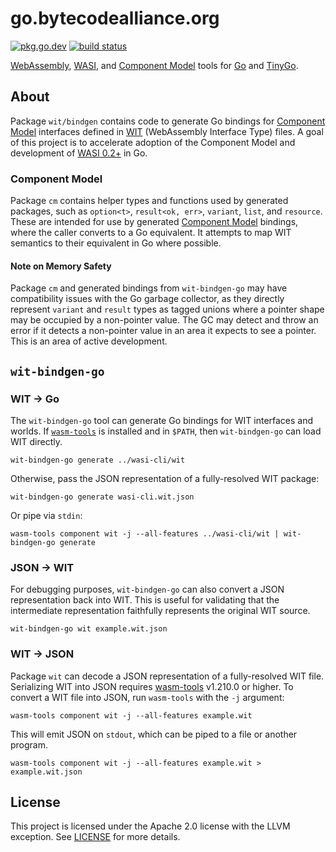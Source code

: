 # go.bytecodealliance.org

[![pkg.go.dev](https://img.shields.io/badge/docs-pkg.go.dev-blue.svg)](https://pkg.go.dev/go.bytecodealliance.org) [![build status](https://img.shields.io/github/actions/workflow/status/bytecodealliance/go-modules/test.yaml?branch=main)](https://github.com/bytecodealliance/go-modules/actions)

[WebAssembly](https://webassembly.org), [WASI](https://wasi.dev), and [Component Model](https://component-model.bytecodealliance.org/) tools for [Go](https://go.dev) and [TinyGo](https://tinygo.org).

## About

Package `wit/bindgen` contains code to generate Go bindings for [Component Model](https://component-model.bytecodealliance.org/) interfaces defined in [WIT](https://component-model.bytecodealliance.org/design/wit.html) (WebAssembly Interface Type) files. A goal of this project is to accelerate adoption of the Component Model and development of [WASI 0.2+](https://bytecodealliance.org/articles/WASI-0.2) in Go.

### Component Model

Package `cm` contains helper types and functions used by generated packages, such as `option<t>`, `result<ok, err>`, `variant`, `list`, and `resource`. These are intended for use by generated [Component Model](https://github.com/WebAssembly/component-model/blob/main/design/mvp/Explainer.md#type-definitions) bindings, where the caller converts to a Go equivalent. It attempts to map WIT semantics to their equivalent in Go where possible.

#### Note on Memory Safety

Package `cm` and generated bindings from `wit-bindgen-go` may have compatibility issues with the Go garbage collector, as they directly represent `variant` and `result` types as tagged unions where a pointer shape may be occupied by a non-pointer value. The GC may detect and throw an error if it detects a non-pointer value in an area it expects to see a pointer. This is an area of active development.

## `wit-bindgen-go`

### WIT → Go

The `wit-bindgen-go` tool can generate Go bindings for WIT interfaces and worlds. If [`wasm-tools`](https://crates.io/crates/wasm-tools) is installed and in `$PATH`, then `wit-bindgen-go` can load WIT directly.

```console
wit-bindgen-go generate ../wasi-cli/wit
```

Otherwise, pass the JSON representation of a fully-resolved WIT package:

```console
wit-bindgen-go generate wasi-cli.wit.json
```

Or pipe via `stdin`:

```console
wasm-tools component wit -j --all-features ../wasi-cli/wit | wit-bindgen-go generate
```

### JSON → WIT

For debugging purposes, `wit-bindgen-go` can also convert a JSON representation back into WIT. This is useful for validating that the intermediate representation faithfully represents the original WIT source.

```console
wit-bindgen-go wit example.wit.json
```

### WIT → JSON

Package `wit` can decode a JSON representation of a fully-resolved WIT file. Serializing WIT into JSON requires [wasm-tools](https://crates.io/crates/wasm-tools) v1.210.0 or higher. To convert a WIT file into JSON, run `wasm-tools` with the `-j` argument:

```console
wasm-tools component wit -j --all-features example.wit
```

This will emit JSON on `stdout`, which can be piped to a file or another program.

```console
wasm-tools component wit -j --all-features example.wit > example.wit.json
```

## License

This project is licensed under the Apache 2.0 license with the LLVM exception. See [LICENSE](LICENSE) for more details.
